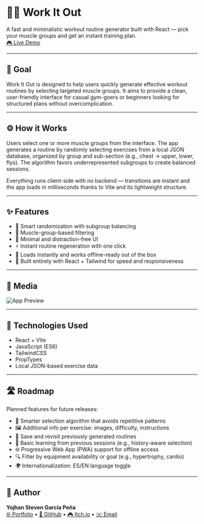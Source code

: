 # 🏋️‍♂️ Work It Out

A fast and minimalistic workout routine generator built with React — pick your muscle groups and get an instant training plan.  
[🎮 Live Demo](https://sryojhan.github.io/work-it-out/)

---

## 🎯 Goal

Work It Out is designed to help users quickly generate effective workout routines by selecting targeted muscle groups. It aims to provide a clean, user-friendly interface for casual gym-goers or beginners looking for structured plans without overcomplication.

---

## ⚙️ How it Works

Users select one or more muscle groups from the interface. The app generates a routine by randomly selecting exercises from a local JSON database, organized by group and sub-section (e.g., chest → upper, lower, flys). The algorithm favors underrepresented subgroups to create balanced sessions.

Everything runs client-side with no backend — transitions are instant and the app loads in milliseconds thanks to Vite and its lightweight structure.

---

## ✨ Features

- 🧠 Smart randomization with subgroup balancing
- 🎯 Muscle-group-based filtering
- 🧼 Minimal and distraction-free UI
- ⚡ Instant routine regeneration with one click
- 🚀 Loads instantly and works offline-ready out of the box
- 🧩 Built entirely with React + Tailwind for speed and responsiveness

---

## 📸 Media

![App Preview](./screenshot.png) <!-- Replace with actual image/GIF when available -->

---

## 🧰 Technologies Used

- React + Vite
- JavaScript (ES6)
- TailwindCSS
- PropTypes
- Local JSON-based exercise data

---

## 🛣️ Roadmap

Planned features for future releases:

- 🤖 Smarter selection algorithm that avoids repetitive patterns
- 🖼️ Additional info per exercise: images, difficulty, instructions
- 💾 Save and revisit previously generated routines
- 🧠 Basic learning from previous sessions (e.g., history-aware selection)
- 🌐 Progressive Web App (PWA) support for offline access
- 🔍 Filter by equipment availability or goal (e.g., hypertrophy, cardio)
- 🌍 Internationalization: ES/EN language toggle

---

## 👤 Author

**Yojhan Steven García Peña**  
[🌐 Portfolio](https://sryojhan.github.io/) • [🐙 GitHub](https://github.com/sryojhan) • [🎮 Itch.io](https://yojhan.itch.io/) • [✉️ Email](mailto:imyojhan@gmail.com)
